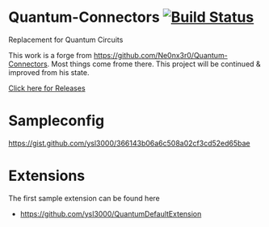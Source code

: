 # Quantum-Connectors [![Build Status](https://travis-ci.org/ysl3000/Quantum-Connectors.svg?branch=master)](https://travis-ci.org/ysl3000/Quantum-Connectors)
Replacement for Quantum Circuits

This work is a forge from https://github.com/Ne0nx3r0/Quantum-Connectors.
Most things come frome there.
This project will be continued & improved from his state.

[Click here for Releases](https://github.com/ysl3000/Quantum-Connectors/releases)

# Sampleconfig
https://gist.github.com/ysl3000/366143b06a6c508a02cf3cd52ed65bae


# Extensions
The first sample extension can be found here
* https://github.com/ysl3000/QuantumDefaultExtension